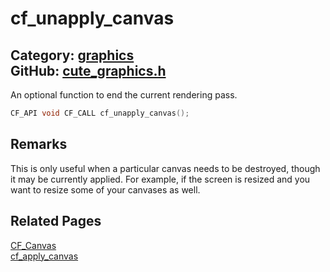 [](../header.md ':include')

# cf_unapply_canvas

Category: [graphics](/api_reference?id=graphics)  
GitHub: [cute_graphics.h](https://github.com/RandyGaul/cute_framework/blob/master/include/cute_graphics.h)  
---

An optional function to end the current rendering pass.

```cpp
CF_API void CF_CALL cf_unapply_canvas();
```

## Remarks

This is only useful when a particular canvas needs to be destroyed, though it may be currently applied. For example, if the screen is
resized and you want to resize some of your canvases as well.

## Related Pages

[CF_Canvas](/graphics/cf_canvas.md)  
[cf_apply_canvas](/graphics/cf_apply_canvas.md)  
